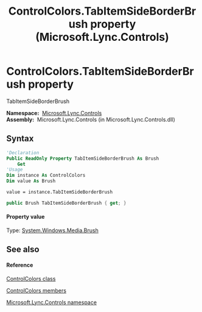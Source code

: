 ﻿---
title: ControlColors.TabItemSideBorderBrush property  (Microsoft.Lync.Controls)
TOCTitle: 'TabItemSideBorderBrush property '
ms:assetid: P:Microsoft.Lync.Controls.ControlColors.TabItemSideBorderBrush_DI_3_UC_OCS14MrefLyncWPF
ms:mtpsurl: https://msdn.microsoft.com/en-us/library/microsoft.lync.controls.controlcolors.tabitemsideborderbrush_di_3_uc_ocs14mreflyncwpf(v=office.15)
ms:contentKeyID: 48595713
ms.date: 07/28/2014
mtps_version: v=office.15
f1_keywords:
- Microsoft.Lync.Controls.ControlColors.TabItemSideBorderBrush
dev_langs:
- CSharp
- JScript
- VB
- other
---

# ControlColors.TabItemSideBorderBrush property

TabItemSideBorderBrush

**Namespace:**  [Microsoft.Lync.Controls](microsoft-lync-controls-namespace_1.md)  
**Assembly:**  Microsoft.Lync.Controls (in Microsoft.Lync.Controls.dll)

## Syntax

``` vb
'Declaration
Public ReadOnly Property TabItemSideBorderBrush As Brush
    Get
'Usage
Dim instance As ControlColors
Dim value As Brush

value = instance.TabItemSideBorderBrush
```

``` csharp
public Brush TabItemSideBorderBrush { get; }
```

#### Property value

Type: [System.Windows.Media.Brush](http://msdn2.microsoft.com/en-us/library/ms634880)  

## See also

#### Reference

[ControlColors class](controlcolors-class-microsoft-lync-controls_1.md)

[ControlColors members](controlcolors-members-microsoft-lync-controls_1.md)

[Microsoft.Lync.Controls namespace](microsoft-lync-controls-namespace_1.md)

